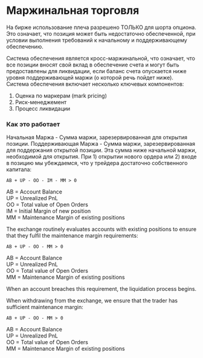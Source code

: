 # Маржинальная торговля

На бирже использование плеча разрешено ТОЛЬКО для шорта опциона. Это означает, что позиция может быть недостаточно обеспеченной, при условии выполнения требований к начальному и поддерживающему обеспечению.

Система обеспечения является кросс-маржинальной, что означает, что все позиции вносят свой вклад в обеспечение счета и могут быть предоставлены для ликвидации, если баланс счета опускается ниже уровня поддерживающей маржи (о которой речь пойдет ниже). Система обеспечения включает несколько ключевых компонентов:

1. Оценка по маркерам (mark pricing)
2. Риск-менеджемент
3. Процесс ликвидации

### Как это работает

Начальная Маржа - Сумма маржи, зарезервированная для открытия позиции. Поддерживающая Маржа - Сумма маржи, зарезервированная для поддержания открытой позиции. Эта сумма ниже начальной маржи, необходимой для открытия. При 1) открытии нового ордера или 2) входе в позицию мы убеждаемся, что у трейдера достаточно собственного капитала:

`AB + UP - OO - IM - MM > 0`

AB = Account Balance\
UP = Unrealized PnL\
OO = Total value of Open Orders\
IM = Initial Margin of new position\
MM = Maintenance Margin of existing positions

The exchange routinely evaluates accounts with existing positions to ensure that they fulfil the maintenance margin requirements:

`AB + UP - OO - MM > 0`

AB = Account Balance\
UP = Unrealized PnL\
OO = Total value of Open Orders\
MM = Maintenance Margin of existing positions

When an account breaches this requirement, the liquidation process begins.

When withdrawing from the exchange, we ensure that the trader has sufficient maintenance margin:

`AB + UP - OO - MM > 0`

AB = Account Balance\
UP = Unrealized PnL\
OO = Total value of Open Orders\
MM = Maintenance Margin of existing positions
